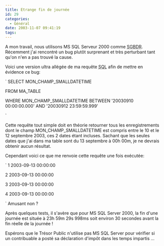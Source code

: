 ```yaml
---
title: Etrange fin de journée
id: 29
categories:
  - Général
date: 2003-11-07 09:41:19
tags:
---
```


A mon travail, nous utilisons MS SQL Serveur 2000 comme <acronym title="Système de Gestion de Base de Données Relationnel">SGBDR</acronym>. Récemment j'ai rencontré un bug plutôt surprenant et très perturbant tant qu'on n'en a pas trouvé la cause.

Voici une version ultra allégée de ma requête <acronym title="Structured Query Language">SQL</acronym> afin de mettre en évidence ce bug:

` SELECT MON_CHAMP_SMALLDATETIME

FROM MA_TABLE

WHERE MON_CHAMP_SMALLDATETIME BETWEEN '20030910 00:00:00.000' AND '20030912 23:59:59.999'

`

Cette requête tout simple doit en théorie retourner tous les enregistrements dont le champ MON_CHAMP_SMALLDATETIME est compris entre le 10 et le 12 septembre 2003, ces 2 dates étant incluses. Sachant que les seules dates que j'ai dans ma table sont du 13 septembre à 00h 00m, je ne devrais obtenir aucun résultat.

Cependant voici ce que me renvoie cette requête une fois exécutée:

` 1 2003-09-13 00:00:00

2 2003-09-13 00:00:00

3 2003-09-13 00:00:00

4 2003-09-13 00:00:00

` Amusant non ?

Après quelques tests, il s'avère que pour MS SQL Server 2000, la fin d'une journée est située à 23h 59m 29s 998ms soit environ 30 secondes avant la fin réelle de la journée !

Espérons que le Trésor Public n'utilise pas MS SQL Server pour vérifier si un contribuable a posté sa déclaration d'impôt dans les temps impartis ...